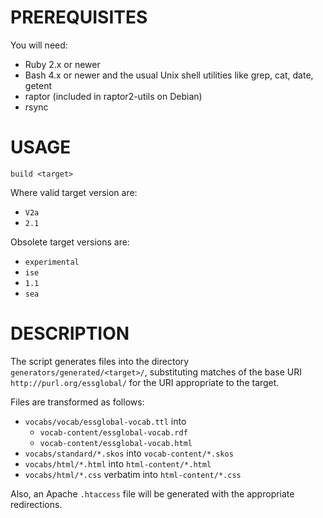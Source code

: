 
# PREREQUISITES

You will need:

- Ruby 2.x or newer
- Bash 4.x or newer and the usual Unix shell utilities like grep, cat, date, getent
- raptor (included in raptor2-utils on Debian)
- rsync

# USAGE

    build <target>

Where valid target version are: 

- `V2a`
- `2.1`

Obsolete target versions are:

- `experimental`
- `ise`
- `1.1`
- `sea`

# DESCRIPTION

The script generates files into the directory
`generators/generated/<target>/`, substituting matches of the base URI
`http://purl.org/essglobal/` for the URI appropriate to the target.

Files are transformed as follows:
- `vocabs/vocab/essglobal-vocab.ttl` into
  - `vocab-content/essglobal-vocab.rdf`
  - `vocab-content/essglobal-vocab.html`
- `vocabs/standard/*.skos` into `vocab-content/*.skos`
- `vocabs/html/*.html` into `html-content/*.html`
- `vocabs/html/*.css` verbatim into `html-content/*.css`

Also, an Apache `.htaccess` file will be generated with the
appropriate redirections.
